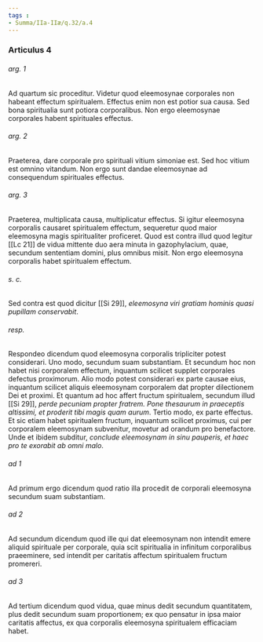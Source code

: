 ```yaml
---
tags : 
- Summa/IIa-IIæ/q.32/a.4
---
```


### Articulus 4

###### arg. 1
Ad quartum sic proceditur. Videtur quod eleemosynae corporales non habeant effectum spiritualem. Effectus enim non est potior sua causa. Sed bona spiritualia sunt potiora corporalibus. Non ergo eleemosynae corporales habent spirituales effectus.

###### arg. 2
Praeterea, dare corporale pro spirituali vitium simoniae est. Sed hoc vitium est omnino vitandum. Non ergo sunt dandae eleemosynae ad consequendum spirituales effectus.

###### arg. 3
Praeterea, multiplicata causa, multiplicatur effectus. Si igitur eleemosyna corporalis causaret spiritualem effectum, sequeretur quod maior eleemosyna magis spiritualiter proficeret. Quod est contra illud quod legitur [[Lc 21]] de vidua mittente duo aera minuta in gazophylacium, quae, secundum sententiam domini, plus omnibus misit. Non ergo eleemosyna corporalis habet spiritualem effectum.

###### s. c.
Sed contra est quod dicitur [[Si 29]], *eleemosyna viri gratiam hominis quasi pupillam conservabit*.

###### resp.
Respondeo dicendum quod eleemosyna corporalis tripliciter potest considerari. Uno modo, secundum suam substantiam. Et secundum hoc non habet nisi corporalem effectum, inquantum scilicet supplet corporales defectus proximorum. Alio modo potest considerari ex parte causae eius, inquantum scilicet aliquis eleemosynam corporalem dat propter dilectionem Dei et proximi. Et quantum ad hoc affert fructum spiritualem, secundum illud [[Si 29]], *perde pecuniam propter fratrem. Pone thesaurum in praeceptis altissimi, et proderit tibi magis quam aurum*. Tertio modo, ex parte effectus. Et sic etiam habet spiritualem fructum, inquantum scilicet proximus, cui per corporalem eleemosynam subvenitur, movetur ad orandum pro benefactore. Unde et ibidem subditur, *conclude eleemosynam in sinu pauperis, et haec pro te exorabit ab omni malo*.

###### ad 1
Ad primum ergo dicendum quod ratio illa procedit de corporali eleemosyna secundum suam substantiam.

###### ad 2
Ad secundum dicendum quod ille qui dat eleemosynam non intendit emere aliquid spirituale per corporale, quia scit spiritualia in infinitum corporalibus praeeminere, sed intendit per caritatis affectum spiritualem fructum promereri.

###### ad 3
Ad tertium dicendum quod vidua, quae minus dedit secundum quantitatem, plus dedit secundum suam proportionem; ex quo pensatur in ipsa maior caritatis affectus, ex qua corporalis eleemosyna spiritualem efficaciam habet.

